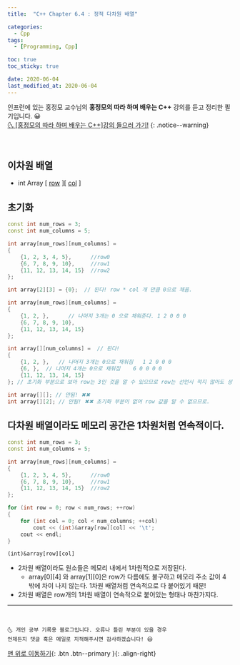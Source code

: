 ```yaml
---
title:  "C++ Chapter 6.4 : 정적 다차원 배열" 

categories:
  - Cpp
tags:
  - [Programming, Cpp]

toc: true
toc_sticky: true

date: 2020-06-04
last_modified_at: 2020-06-04
---
```

인프런에 있는 홍정모 교수님의 **홍정모의 따라 하며 배우는 C++** 강의를 듣고 정리한 필기입니다. 😀    
[🌜 [홍정모의 따라 하며 배우는 C++]강의 들으러 가기!](https://www.inflearn.com/course/following-c-plus)
{: .notice--warning}

<br>


## 이차원 배열
- int Array [ <u>row</u> ][ <u>col</u> ]


## 초기화

```cpp
const int num_rows = 3;
const int num_columns = 5;

int array[num_rows][num_columns] = 
{ 
    {1, 2, 3, 4, 5},      //row0
    {6, 7, 8, 9, 10},     //row1
    {11, 12, 13, 14, 15}  //row2
};

int array[2][3] = {0};  // 된다! row * col 개 만큼 0으로 채움.

int array[num_rows][num_columns] = 
{
	{1, 2, },      // 나머지 3개는 0 으로 채워준다. 1 2 0 0 0
	{6, 7, 8, 9, 10},    
	{11, 12, 13, 14, 15}  
};

int array[][num_columns] =  // 된다! 
{
    {1, 2, },   // 나머지 3개는 0으로 채워짐   1 2 0 0 0
    {6, },  // 나머지 4개는 0으로 채워짐    6 0 0 0 0
    {11, 12, 13, 14, 15}   
}; // 초기화 부분으로 보아 row는 3인 것을 알 수 있으므로 row는 선언시 적지 않아도 상관없다.

int array[][]; // 안됨! ✖✖
int array[][2]; // 안됨! ✖✖ 초기화 부분이 없어 row 값을 알 수 없으므로.

```

## 다차원 배열이라도 메모리 공간은 1차원처럼 연속적이다.

```cpp
const int num_rows = 3;
const int num_columns = 5;

int array[num_rows][num_columns] = 
{
	{1, 2, 3, 4, 5},      //row0
    {6, 7, 8, 9, 10},     //row1
    {11, 12, 13, 14, 15}  //row2
};

for (int row = 0; row < num_rows; ++row)
{
	for (int col = 0; col < num_columns; ++col)
		cout << (int)&array[row][col] << '\t';
	cout << endl;
}
```

`(int)&array[row][col]`

- 2차원 배열이라도 원소들은 메모리 내에서 1차원적으로 저장된다.
  - array[0][4] 와 array[1][0]은 row가 다름에도 불구하고 메모리 주소 값이 4 밖에 차이 나지 않는다. 1차원 배열처럼 연속적으로 다 붙어있기 때문! 
- 2차원 배열은 row개의 1차원 배열이 연속적으로 붙어있는 형태나 마찬가지다. 

***
<br>

    🌜 개인 공부 기록용 블로그입니다. 오류나 틀린 부분이 있을 경우 
    언제든지 댓글 혹은 메일로 지적해주시면 감사하겠습니다! 😄

[맨 위로 이동하기](#){: .btn .btn--primary }{: .align-right}